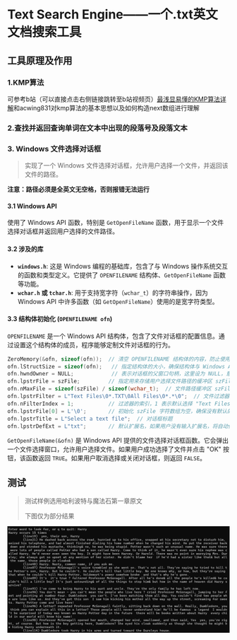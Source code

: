 # Text Search Engine——一个.txt英文文档搜索工具
## 工具原理及作用
### 1.KMP算法
可参考b站（可以直接点击右侧链接跳转至b站视频页）[最浅显易懂的KMP算法详解](https://www.bilibili.com/video/BV1AY4y157yL)和acwing831对kmp算法的基本思想以及如何构造next数组进行理解
### 2.查找并返回查询单词在文本中出现的段落号及段落文本
### 3. Windows 文件选择对话框

>实现了一个 Windows 文件选择对话框，允许用户选择一个文件，并返回该文件的路径。

**注意：路径必须是全英文无空格，否则报错无法运行**

#### 3.1 Windows API
使用了 Windows API 函数，特别是 `GetOpenFileName` 函数，用于显示一个文件选择对话框并返回用户选择的文件路径。

#### 3.2 涉及的库
- **`windows.h`**: 这是 Windows 编程的基础库，包含了与 Windows 操作系统交互的函数和类型定义。它提供了 `OPENFILENAME` 结构体、`GetOpenFileName` 函数等功能。
- **`wchar.h` 或 `tchar.h`**: 用于支持宽字符（`wchar_t`）的字符串操作，因为 Windows API 中许多函数（如 `GetOpenFileName`）使用的是宽字符类型。

#### 3.3 结构体初始化 (`OPENFILENAME ofn`)
`OPENFILENAME` 是一个 Windows API 结构体，包含了文件对话框的配置信息。通过设置这个结构体的成员，程序能够定制文件对话框的行为。

```cpp
ZeroMemory(&ofn, sizeof(ofn));  // 清空 OPENFILENAME 结构体的内容，防止使用未初始化的字段
ofn.lStructSize = sizeof(ofn);   // 指定结构体的大小，确保结构体与 Windows API 兼容
ofn.hwndOwner = NULL;            // 表示对话框的父窗口句柄，这里设为 NULL，意味着没有父窗口
ofn.lpstrFile = szFile;         // 指定用来存储用户选择文件路径的缓冲区 szFile
ofn.nMaxFile = sizeof(szFile) / sizeof(wchar_t);  // 文件路径缓冲区 szFile 的大小
ofn.lpstrFilter = L"Text Files\0*.TXT\0All Files\0*.*\0";  // 文件过滤器，定义用户在对话框中看到的文件类型
ofn.nFilterIndex = 1;           // 过滤器的索引，1 表示默认选择 "Text Files" 过滤器
ofn.lpstrFile[0] = L'\0';       // 初始化 szFile 字符数组为空，确保没有默认的路径
ofn.lpstrTitle = L"Select a text file";  // 对话框标题
ofn.lpstrDefExt = L"txt";       // 默认扩展名，如果用户没有输入扩展名，将自动使用 .txt
```
`GetOpenFileName(&ofn)` 是 Windows API 提供的文件选择对话框函数。它会弹出一个文件选择窗口，允许用户选择文件。如果用户成功选择了文件并点击 "OK" 按钮，该函数返回 `TRUE`。如果用户取消选择或关闭对话框，则返回 `FALSE`。


## 测试
> 测试样例选用哈利波特与魔法石第一章原文
> 
> 下图仅为部分结果

![芝士结果](./测试.png)

